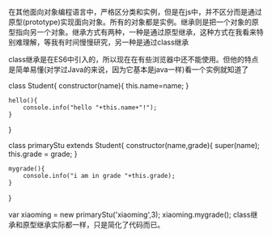在其他面向对象编程语言中，严格区分类和实例，但是在js中，并不区分而是通过原型(prototype)实现面向对象。所有的对象都是实例。继承则是把一个对象的原型指向另一个对象。继承方式有两种，一种是通过原型继承，这种方式在我看来特别难理解，等我有时间慢慢研究，另一种是通过class继承

class继承是在ES6中引入的，所以现在在有些浏览器中还不能使用。但他的特点是简单易懂(对学过Java的来说，因为它基本是java一样)看一个实例就知道了

class Student{
	constructor(name){
		this.name=name;
	}

	hello(){
		console.info("hello "+this.name+"!");
	}
}

class primaryStu extends Student{
	constructor(name,grade){
		super(name);
		this.grade = grade;
	}

	mygrade(){
		console.info("i am in grade "+this.grade);
	}
}

var xiaoming = new primaryStu('xiaoming',3);
xiaoming.mygrade();
class继承和原型继承实际都一样，只是简化了代码而已。